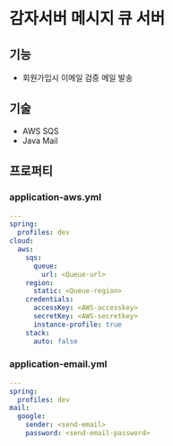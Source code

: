 # 감자서버 메시지 큐 서버

## 기능
- 회원가입시 이메일 검증 메일 발송

## 기술
- AWS SQS
- Java Mail

## 프로퍼티
### application-aws.yml

```yaml
---
spring:
  profiles: dev
cloud:
  aws:
    sqs:
      queue:
        url: <Queue-url>
    region:
      static: <Queue-region>
    credentials:
      accessKey: <AWS-accesskey>
      secretKey: <AWS-secretkey>
      instance-profile: true
    stack:
      auto: false
```

### application-email.yml

```yaml
---
spring:
  profiles: dev
mail:
  google:
    sender: <send-email>
    password: <send-email-password>

```